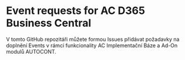 # Event requests for AC D365 Business Central 

V tomto GitHub repozitáři můžete formou Issues přidávat požadavky na doplnění Events v rámci funkcionality AC Implementační Báze a Ad-On modulů AUTOCONT.


